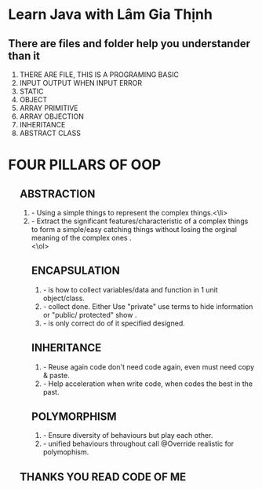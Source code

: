 <h1>Learn Java with Lâm Gia Thịnh</h1>
<h2>There are files and folder help you understander than it</h2>
<ol>
  <li>THERE ARE FILE, THIS IS A PROGRAMING BASIC</li>
  <li>INPUT OUTPUT WHEN INPUT ERROR</li>
  <li>STATIC</li>
  <li>OBJECT</li>
  <li>ARRAY PRIMITIVE</li>
  <li>ARRAY OBJECTION</li>
  <li>INHERITANCE</li>
  <li>ABSTRACT CLASS</li>
</ol>
<h1>FOUR PILLARS OF OOP</h1>
<ol> 
  <h2>ABSTRACTION </h2>
    <ol>
 <li> - Using a simple things to represent the complex things.<\li>
 <li>- Extract the significant features/characteristic of a complex things to form a simple/easy catching things without losing the orginal meaning of the complex ones .</li>
      <\ol>
  <h2>ENCAPSULATION</h2>
    <ol>
  <li>- is how to collect variables/data and function in 1 unit object/class.</li>
 <li> - collect done. Either Use "private" use terms to hide information or  "public/ protected" show .</li>
 <li> - is only correct do of it specified designed. </li>
    </ol>
  <h2>INHERITANCE</h2>
    <ol>
  <li>- Reuse again code don't need code again, even must need copy & paste.</li>
  <li>- Help acceleration when write code, when codes the best in the past.</li>
    </ol>
  <h2>POLYMORPHISM</h2>
    <ol>
 <li> - Ensure diversity of behaviours but play each other.</li>
  <li>- unified behaviours throughout call @Override realistic for polymophism.</li>
    </ol>
</ol>
<h2>THANKS YOU READ CODE OF ME</h2>
